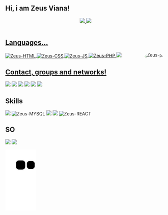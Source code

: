 ##  Hi, i am Zeus Viana!

<div align="center">
 <a href="https://github.com/Eng-Zeus-Vianna", >
 <img heigth="180em" src="https://github-readme-stats.vercel.app/api?username=Eng-Zeus-Vianna&show_icons=true&theme=merko&include_all_commits=true&count_private=true"/>
 <img heigth="190em" src="https://github-readme-stats.vercel.app/api/top-langs/?username=Eng-Zeus-Vianna&layout=compact&langs_count=7&theme=merko"/>
</div>
<div style="display: inline_block"><br> <!- "img" repesenta a inserção de imagem no documento; "aligh" e o aliamento do elemento; "alt" mostra um testo alternativo caso o carregamento falhe; "height" e a altura; "width" e a altura; "src" e a tag para inserir imagem de um site; "href" e o atributo que define a url da hiperlincação; "target" e um atributo que define como uma hiperlincação sera aberta->

##  Languages...
<img align="center" alt="Zeus-HTML" height="60" width="70" src="https://cdn.jsdelivr.net/gh/devicons/devicon/icons/html5/html5-original.svg" /> 
<img align="center" alt="Zeus-CSS" height="60" width="70" src="https://cdn.jsdelivr.net/gh/devicons/devicon/icons/css3/css3-original.svg" />
<img align="center" alt="Zeus-JS" height="60" width="70" src="https://cdn.jsdelivr.net/gh/devicons/devicon/icons/javascript/javascript-original.svg" />
<img aligh="center" alt="Zeus-PHP" height="60" width="70" src="https://cdn.jsdelivr.net/gh/devicons/devicon/icons/php/php-original.svg" />
<img align="right" alt="Zeus-pix" height="150" style="border-radius:50px;" src="https://user-images.githubusercontent.com/58530995/147854846-83d65733-a661-4979-bc28-6c94901cf2f4.png">
<img src="https://img.shields.io/badge/Python-3776AB?style=for-the-badge&logo=python&logoColor=white">
</div>
 
##
 
##  Contact, groups and networks!
<a href="https://www.instagram.com/eng_zeus.vianna/" target="_blank"><img src="https://img.shields.io/badge/-Instagram-%23E4405F?style=for-the-badge&logo=instagram&logoColor=white" target="_blank"></a>
<a href="https://www.facebook.com/V.Zeus.linux.ictus/" target="_blank"><img src="https://img.shields.io/badge/Facebook-1877F2?style=for-the-badge&logo=facebook&logoColor=white" target="_blank"></a>
<a href="zeus.eng.ambiental@gmail.com"><img src="https://img.shields.io/badge/Gmail-D14836?style=for-the-badge&logo=gmail&logoColor=white" target="_blank"></a>
<a href="zeus.devops@outlook.com"><img src="https://img.shields.io/badge/Microsoft_Outlook-0078D4?style=for-the-badge&logo=microsoft-outlook&logoColor=white" target="_blank"></a>
<a href="https://www.linkedin.com/in/zeus--3b5480143/" target="_blank"><img src="https://img.shields.io/badge/-LinkedIn-%230077B5?style=for-the-badge&logo=linkedin&logoColor=white" target="_blank"></a>
<a href="https://stackoverflow.com/users/17555874/zeus-devops" target="_blank"><img src="https://img.shields.io/badge/Stack_Overflow-FE7A16?style=for-the-badge&logo=stack-overflow&logoColor=white" target="_blank"></a>

 
 ##
 
 <div>
  
 ## Skills
 
  
 <img src="https://img.shields.io/badge/Bootstrap-563D7C?style=for-the-badge&logo=bootstrap&logoColor=white">
 <img aligh="center" alt="Zeus-MYSQL" height="60" width="70" src="https://cdn.jsdelivr.net/gh/devicons/devicon/icons/mysql/mysql-original-wordmark.svg" />
 <img src="https://img.shields.io/badge/Google_Cloud-4285F4?style=for-the-badge&logo=google-cloud&logoColor=white">
 <img src="https://img.shields.io/badge/Microsoft_Office-D83B01?style=for-the-badge&logo=microsoft-office&logoColor=white">
 <img aligh="center" alt="Zeus-REACT" height="60" width="70" src="https://cdn.jsdelivr.net/gh/devicons/devicon/icons/react/react-original-wordmark.svg">
 
 ##
 
 ## SO
<a href="" target="_blank"><img src="https://img.shields.io/badge/Ubuntu-E95420?style=for-the-badge&logo=ubuntu&logoColor=white" target="_blank"></a>
<a href="" target="_blank"><img src="https://img.shields.io/badge/Windows-0078D6?style=for-the-badge&logo=windows&logoColor=white" target="_blank"></a>
 
 ![Snake animation](https://github.com/rafaballerini/rafaballerini/blob/output/github-contribution-grid-snake.svg)
 
 </div>
